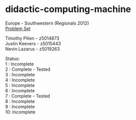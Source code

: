 # didactic-computing-machine
Europe - Southwestern (Regionals 2012)  
[Problem Set](https://icpcarchive.ecs.baylor.edu/index.php?option=com_onlinejudge&Itemid=8&category=571)  

Timothy Pilien - z5014873  
Justin Keevers - z5015443  
Nevin Lazarus - z5019263   


Status:  
1 : Incomplete  
2 : Complete - Tested  
3 : Incomplete  
4 : Incomplete  
5 : Incomplete  
6 : Incomplete   
7 : Complete - Tested  
8 : Incomplete  
9 : Incomplete  
10: Incomplete  

